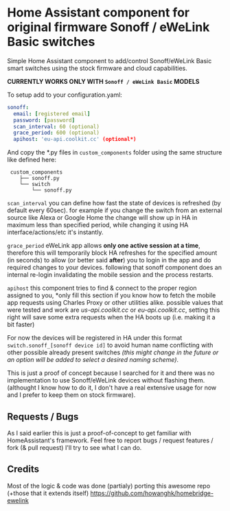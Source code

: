 # Home Assistant component for original firmware Sonoff / eWeLink Basic switches
Simple Home Assistant component to add/control Sonoff/eWeLink Basic smart switches using the stock firmware and cloud capabilities.

**CURRENTLY WORKS ONLY WITH `Sonoff / eWeLink Basic` MODELS**

To setup add to your configuration.yaml:
```yaml
sonoff:
  email: [registered email]
  password: [password]
  scan_interval: 60 (optional)
  grace_period: 600 (optional)
  apihost: 'eu-api.coolkit.cc' (optional*)
```
And copy the *.py files in `custom_components` folder using the same structure like defined here:
```
 custom_components
    ├── sonoff.py
    └── switch
        └── sonoff.py
```

`scan_interval` you can define how fast the state of devices is refreshed (by default every 60sec).  for example if you change the switch from an external source like Alexa or Google Home  the change will show up in HA in maximum less than specified period, while changing it using HA interface/actions/etc it's instantly.

`grace_period` eWeLink app allows **only one active session at a time**, therefore this will temporarily block HA refreshes for the specified amount (in seconds) to allow (or better said **after**) you to login in the app and do required changes to your devices. following that sonoff component does an internal re-login invalidating the mobile session and the process restarts.

`apihost` this component tries to find & connect to the proper region assigned to you, *only fill this section if you know how to fetch the mobile app requests using Charles Proxy or other utilities alike. possible values that were tested and work are _us-api.coolkit.cc_ or _eu-api.coolkit.cc_, setting this right will save some extra requests when the HA boots up (i.e. making it a bit faster)

For now the devices will be registered in HA under this format `switch.sonoff_[sonoff device id]` to avoid human name conflicting with other possible already present switches *(this might change in the future or an option will be added to select a desired naming scheme)*.

This is just a proof of concept because I searched for it and there was no implementation to use Sonoff/eWeLink devices without flashing them. (althought I know how to do it, I don't have a real extensive usage for now and I prefer to keep them on stock firmware).

## Requests / Bugs
As I said earlier this is just a proof-of-concept to get familiar with HomeAssistant's framework. Feel free to report bugs / request features / fork (& pull request) I'll try to see what I can do.

## Credits 
Most of the logic & code was done (partialy) porting this awesome repo (+those that it extends itself) https://github.com/howanghk/homebridge-ewelink
